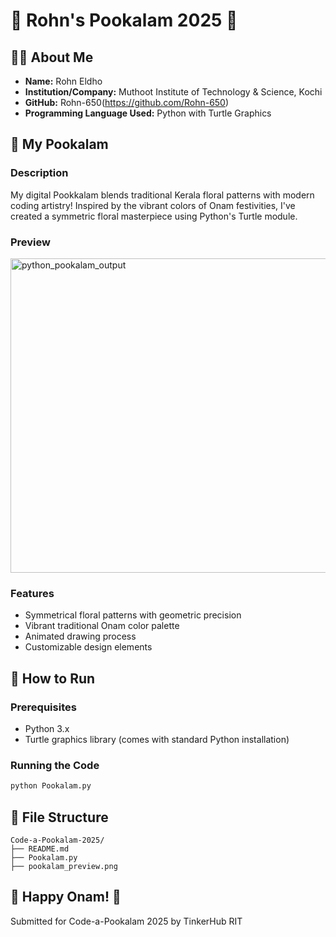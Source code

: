 # 🌸 Rohn's Pookalam 2025 🌸

## 👨‍💻 About Me
- **Name:** Rohn Eldho
- **Institution/Company:** Muthoot Institute of Technology & Science, Kochi
- **GitHub:** Rohn-650(https://github.com/Rohn-650)
- **Programming Language Used:** Python with Turtle Graphics

## 🎨 My Pookalam

### Description
My digital Pookkalam blends traditional Kerala floral patterns with modern coding artistry! Inspired by the vibrant colors of Onam festivities, I've created a symmetric floral masterpiece using Python's Turtle module.

### Preview
<img width="554" height="503" alt="python_pookalam_output" src="https://github.com/user-attachments/assets/1c7a9cfc-56a6-4fd3-ac13-1be874e43a6f" />


### Features
- Symmetrical floral patterns with geometric precision
- Vibrant traditional Onam color palette
- Animated drawing process
- Customizable design elements

## 🚀 How to Run

### Prerequisites
- Python 3.x
- Turtle graphics library (comes with standard Python installation)

### Running the Code
```bash
python Pookalam.py
```

## 📁 File Structure
```
Code-a-Pookalam-2025/
├── README.md
├── Pookalam.py
├── pookalam_preview.png
```

## 🎊 Happy Onam! 🎊
Submitted for Code-a-Pookalam 2025 by TinkerHub RIT
